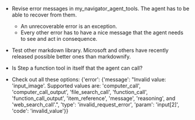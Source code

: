 - Revise error messages in my_navigator_agent_tools. The agent has to be able to recover from them.
    - An unrecoverable error is an exception.
    - Every other error has to have a nice message that the agent needs to see and act in consequence.

- Test other markdown library. Microsoft and others have recently released possible better ones than markdownify.

- Is Step a function tool in itself that the agent can call?

- Check out all these options: {'error': {'message': "Invalid value: 'input_image'. Supported values are: 'computer_call', 'computer_call_output', 'file_search_call', 'function_call', 'function_call_output', 'item_reference', 'message', 'reasoning', and 'web_search_call'.", 'type': 'invalid_request_error', 'param': 'input[2]', 'code': 'invalid_value'}}